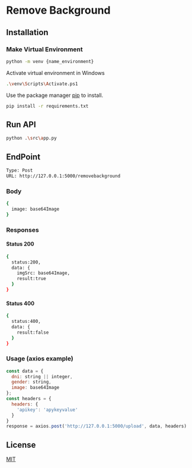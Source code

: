 # Remove Background

## Installation

### Make Virtual Environment

```bash
python -m venv {name_environment}
```

Activate virtual environment in Windows

```bash
.\venv\Scripts\Activate.ps1
```

Use the package manager [pip](https://pip.pypa.io/en/stable/) to install.

```bash
pip install -r requirements.txt
```

## Run API

```bash
python .\src\app.py
```

## EndPoint

```bash
Type: Post
URL: http://127.0.0.1:5000/removebackground
```

### Body

```bash
{
  image: base64Image
}
```

### Responses

#### Status 200

```bash
{
  status:200,
  data: {
    imgSrc: base64Image,
    result:true
  }
}
```

#### Status 400

```bash
{
  status:400,
  data: {
    result:false
  }
}
```

### Usage (axios example)

```javascript
const data = {
  dni: string || integer,
  gender: string,
  image: base64Image
};
const headers = {
  headers: { 
    'apikey': 'apykeyvalue'
  }
}
response = axios.post('http://127.0.0.1:5000/upload', data, headers)
```

## License

[MIT](https://choosealicense.com/licenses/mit/)